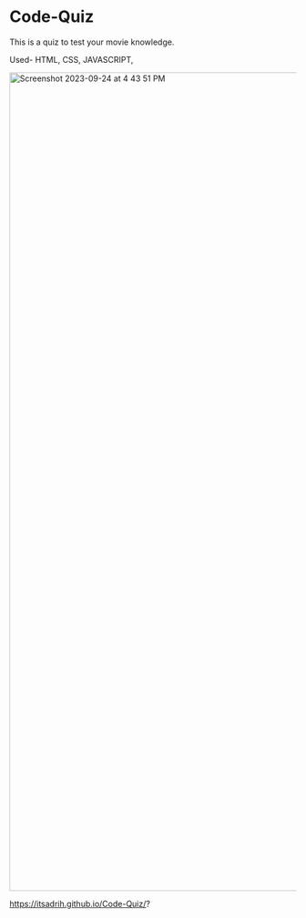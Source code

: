 # Code-Quiz
This is a quiz to test your movie knowledge.

Used-
HTML,
CSS,
JAVASCRIPT,

<img width="1438" alt="Screenshot 2023-09-24 at 4 43 51 PM" src="https://github.com/itsadrih/Code-Quiz/assets/128756303/ce500510-2061-43a7-9ccc-052edce3e457">

https://itsadrih.github.io/Code-Quiz/?

